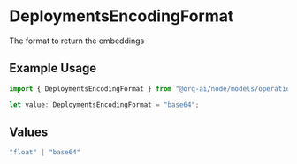 # DeploymentsEncodingFormat

The format to return the embeddings

## Example Usage

```typescript
import { DeploymentsEncodingFormat } from "@orq-ai/node/models/operations";

let value: DeploymentsEncodingFormat = "base64";
```

## Values

```typescript
"float" | "base64"
```